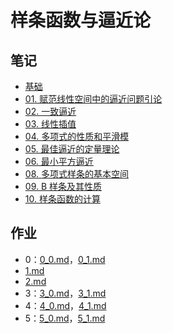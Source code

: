 # 样条函数与逼近论

## 笔记

- [基础](notes/basic.md) 
- [01. 赋范线性空间中的逼近问题引论](notes/01_Introduction.md) 
- [02. 一致逼近](notes/02_UniformApprox.md) 
- [03. 线性插值](notes/03_LinearInterpolation.md) 
- [04. 多项式的性质和平滑模](notes/04_Polynomial.md) 
- [05. 最佳逼近的定量理论](notes/05_Quantify.md) 
- [06. 最小平方逼近](notes/06_MinSquare.md) 
- [08. 多项式样条的基本空间](notes/08_PolynomialSpline.md) 
- [09. B 样条及其性质](notes/09_BSpline.md) 
- [10. 样条函数的计算](notes/10_CalSpline.md) 

## 作业

- 0：[0_0.md](homeworks/0_0.md)，[0_1.md](homeworks/0_1.md) 
- [1.md](homeworks/1.md) 
- [2.md](homeworks/2.md) 
- 3：[3_0.md](homeworks/3_0.md)，[3_1.md](homeworks/3_1.md) 
- 4：[4_0.md](homeworks/4_0.md)，[4_1.md](homeworks/4_1.md) 
- 5：[5_0.md](homeworks/5_0.md)，[5_1.md](homeworks/5_1.md) 

